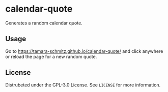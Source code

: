 # calendar-quote

Generates a random calendar quote.

## Usage

Go to <https://tamara-schmitz.github.io/calendar-quote/> and click anywhere or reload the page for a new random quote.

## License

Distrubeted under the GPL-3.0 License. See `LICENSE` for more information.
